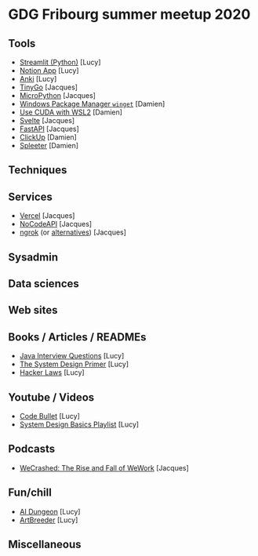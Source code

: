 # GDG Fribourg summer meetup 2020

## Tools

* [Streamlit (Python)](https://www.streamlit.io/) [Lucy]
* [Notion App](https://www.notion.so/) [Lucy]
* [Anki](https://ankiweb.net/) [Lucy]
* [TinyGo](https://tinygo.org/) [Jacques]
* [MicroPython](https://micropython.org/) [Jacques]
* [Windows Package Manager `winget`](https://docs.microsoft.com/en-us/windows/package-manager/winget/) [Damien]
* [Use CUDA with WSL2](https://docs.nvidia.com/cuda/wsl-user-guide/index.html#installing-wsl2) [Damien]
* [Svelte](https://svelte.dev/) [Jacques]
* [FastAPI](https://fastapi.tiangolo.com/) [Jacques]
* [ClickUp](https://clickup.com) [Damien]
* [Spleeter](https://github.com/deezer/spleeter) [Damien]

<!--
* [Unclutter](https://unclutterapp.com/) [Jacques]
* [Magnet](https://magnet.crowdcafe.com/) [Jacques]
* [Dash](https://kapeli.com/dash) [Jacques]
* [Puppeteer](https://pptr.dev/) [Jacques]
* [Pyppeteer](https://github.com/miyakogi/pyppeteer) [Jacques]
* [Chocolatey](https://chocolatey.org/) [Damien]
* [CutePDF editor](https://www.cutepdf-editor.com) [Lucy]
* [Mendeley](https://www.mendeley.com) [Lucy]
-->

## Techniques

## Services

* [Vercel](https://vercel.com/) [Jacques]
* [NoCodeAPI](https://nocodeapi.com/) [Jacques]
* [ngrok](https://ngrok.com/) (or [alternatives](https://chenhuijing.com/blog/tunnelling-services-for-exposing-localhost-to-the-web/)) [Jacques]

<!--
* [Paper Space](https://www.paperspace.com/) [Jacques]
* [Snowboy](https://snowboy.kitt.ai/) [Jacques]
* [Heroku](https://www.heroku.com/) [Damien]
* [io.adafruit.com](https://io.adafruit.com/) [Jacques]
* [D-Wave Leap](https://cloud.dwavesys.com/leap) [Lucy]
* [Quirck](https://algassert.com/quirk) [Lucy]
-->

## Sysadmin

## Data sciences

<!--
* [ArXiv sanity preserver](http://www.arxiv-sanity.com/) [Lucy]
* [IBM Data Asset eXchange](https://developer.ibm.com/exchanges/data/) [Lucy]
* [Kaggle](http://kaggle.com)[Lucy]
* [Leipzig Corpora Collection](http://wortschatz.uni-leipzig.de/en/download/) [Lucy]
-->

## Web sites

<!--
* [Paper we Love](https://paperswelove.org/) [Jacques]
* [Paper we Love (Zürich)](https://paperswelove.org/chapter/zurich/) [Jacques]
* [Papers With Code](https://paperswithcode.com/) [Jacques]
* [libhunt](https://www.libhunt.com/) [Lucy]
-->

## Books / Articles / READMEs

* [Java Interview Questions](https://blog.interviewmocha.com/java-interview-questions) [Lucy]
* [The System Design Primer](https://github.com/donnemartin/system-design-primer) [Lucy]
* [Hacker Laws](https://github.com/dwmkerr/hacker-laws) [Lucy]

<!--
* [The Pragmatic Programmer, 20th Anniversary Edition](https://pragprog.com/book/tpp20/the-pragmatic-programmer-20th-anniversary-edition) [Jacques]
* [(JS) byte-saving techniques](https://github.com/jed/140bytes/wiki/Byte-saving-techniques) [Lucy]
* [Your code can smell](https://www.makeuseof.com/tag/code-smells-fix/) [Lucy]
* [Styleguide git commit message](https://github.com/slashsbin/styleguide-git-commit-message) [Lucy]
-->

## Youtube / Videos

* [Code Bullet](https://www.youtube.com/channel/UC0e3QhIYukixgh5VVpKHH9Q) [Lucy]
* [System Design Basics Playlist](https://www.youtube.com/playlist?list=PLMCXHnjXnTnvo6alSjVkgxV-VH6EPyvoX) [Lucy]
<!--
* [YouTube vanced](https://vanced.app/) [Lucy]
* [3Blue1Brown](https://www.youtube.com/channel/UCYO_jab_esuFRV4b17AJtAw) [Lucy]
* [engineerguy](https://www.youtube.com/channel/UC2bkHVIDjXS7sgrgjFtzOXQ) [Lucy]
-->

## Podcasts

* [WeCrashed: The Rise and Fall of WeWork](https://wondery.com/shows/we-crashed) [Jacques]

<!--
* [Changelog](https://changelog.com/podcasts) [Jacques]
* [Go Time](https://changelog.com/gotime) [Jacques]
* [Hackable](https://hackablepodcast.com/) [Jacques]
* [Darknet Diaries](https://darknetdiaries.com/)[Lucy]
* [Crazy/Genius](https://www.theatlantic.com/podcasts/crazygenius/) [Lucy]
-->

## Fun/chill

* [AI Dungeon](https://play.aidungeon.io/) [Lucy]
* [ArtBreeder](https://artbreeder.com/) [Lucy] 

<!--
* [It's Nicky Case!](https://ncase.me/) [Damien]
* [what the Javascript](https://speakerdeck.com/getify/what-the-javascript) [Lucy]
* [fuckitpy](https://github.com/ajalt/fuckitpy/blob/master/README.md) [Lucy]
* [fizz-buzz in tensorflow](https://joelgrus.com/2016/05/23/fizz-buzz-in-tensorflow/) [Lucy]
* [jsfuck](https://github.com/aemkei/jsfuck) [Lucy]
-->

## Miscellaneous

<!--
* [Polyform licenses](https://github.com/polyformproject/polyform) [Lucy]
* [MacBook layouts](https://github.com/HereThereBeMonsters/MacKeyboardLayout) [Lucy]
* [Python books](https://github.com/polyformproject/polyform-licenses) [Lucy]
-->
